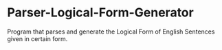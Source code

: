 # Parser-Logical-Form-Generator
Program that parses and generate the Logical Form of English Sentences given in certain form.
